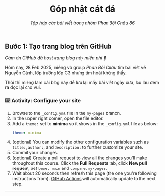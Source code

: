 <header>
  
# Góp nhặt cát đá

_Tập hợp các bài viết trong nhóm Phan Bội Châu 86_
</header>


## Bước 1: Tạo trang blog trên GitHub

_Cảm ơn GitHub đã host trang blog này miễn phí :tada:_

Hôm nay, 28 Feb 2025, miềng vô group *Phan Bội Châu* tìm bài viết về Nguyễn Cảnh, lớp trưởng lớp C3 nhưng tìm hoài không thấy.

Thôi thì miềng làm cái blog này để lưu lại mấy bài viết ngày xưa, lâu lâu đem ra đọc lại cho vui.

### :keyboard: Activity: Configure your site

1. Browse to the `_config.yml` file in the `my-pages` branch.
1. In the upper right corner, open the file editor.
1. Add a `theme:` set to **minima** so it shows in the `_config.yml` file as below:
   ```yml
   theme: minima
   ```
1. (optional) You can modify the other configuration variables such as `title:`, `author:`, and `description:` to further customize your site.
1. Commit your changes.
1. (optional) Create a pull request to view all the changes you'll make throughout this course. Click the **Pull Requests** tab, click **New pull request**, set `base: main` and `compare:my-pages`.
1. Wait about 20 seconds then refresh this page (the one you're following instructions from). [GitHub Actions](https://docs.github.com/en/actions) will automatically update to the next step.

<footer>

---


</footer>
